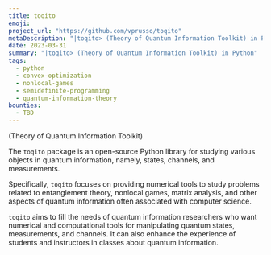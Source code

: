 ```yaml
---
title: toqito
emoji: 
project_url: "https://github.com/vprusso/toqito"
metaDescription: "|toqito> (Theory of Quantum Information Toolkit) in Python"
date: 2023-03-31
summary: "|toqito> (Theory of Quantum Information Toolkit) in Python"
tags:
  - python
  - convex-optimization
  - nonlocal-games
  - semidefinite-programming
  - quantum-information-theory
bounties:
  - TBD
---
```


(Theory of Quantum Information Toolkit)

The `toqito` package is an open-source Python library for studying various objects in quantum information, namely, states, channels, and measurements.

Specifically, `toqito` focuses on providing numerical tools to study problems related to entanglement theory, nonlocal games, matrix analysis, and other aspects of quantum information often associated with computer science.

`toqito` aims to fill the needs of quantum information researchers who want numerical and computational tools for manipulating quantum states, measurements, and channels. It can also enhance the experience of students and instructors in classes about quantum information.
